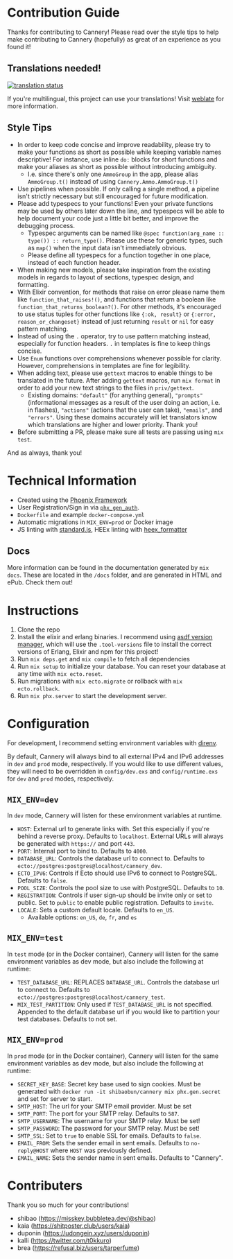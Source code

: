 # Contribution Guide

Thanks for contributing to Cannery! Please read over the style tips to help make
contributing to Cannery (hopefully) as great of an experience as you found it!

## Translations needed!

[![translation
status](https://weblate.bubbletea.dev/widgets/cannery/-/287x66-black.png)](https://weblate.bubbletea.dev/engage/cannery)

If you're multilingual, this project can use your translations! Visit
[weblate](https://weblate.bubbletea.dev/engage/cannery/) for more information.

## Style Tips

- In order to keep code concise and improve readability, please try to make your
  functions as short as possible while keeping variable names descriptive! For
  instance, use inline `do:` blocks for short functions and make your aliases as
  short as possible without introducing ambiguity.
  - I.e. since there's only one `AmmoGroup` in the app, please alias
    `AmmoGroup.t()` instead of using `Cannery.Ammo.AmmoGroup.t()`
- Use pipelines when possible. If only calling a single method, a pipeline isn't
  strictly necessary but still encouraged for future modification.
- Please add typespecs to your functions! Even your private functions may be
  used by others later down the line, and typespecs will be able to help
  document your code just a little bit better, and improve the debugging
  process.
  - Typespec arguments can be named like `@spec function(arg_name :: type()) ::
    return_type()`. Please use these for generic types, such as `map()` when the
    input data isn't immediately obvious.
  - Please define all typespecs for a function together in one place, instead of
    each function header.
- When making new models, please take inspiration from the existing models in
  regards to layout of sections, typespec design, and formatting.
- With Elixir convention, for methods that raise on error please name them like
  `function_that_raises!()`, and functions that return a boolean like
  `function_that_returns_boolean?()`. For other methods, it's encouraged to use
  status tuples for other functions like `{:ok, result}` or `{:error,
  reason_or_changeset}` instead of just returning `result` or `nil` for easy
  pattern matching.
- Instead of using the `.` operator, try to use pattern matching instead,
  especially for function headers. `.` in templates is fine to keep things
  concise.
- Use `Enum` functions over comprehensions whenever possible for clarity.
  However, comprehensions in templates are fine for legibility.
- When adding text, please use `gettext` macros to enable things to be
  translated in the future. After adding `gettext` macros, run `mix format` in
  order to add your new text strings to the files in `priv/gettext`.
  - Existing domains: `"default"` (for anything general), `"prompts"`
    (informational messages as a result of the user doing an action, i.e. in
    flashes), `"actions"` (actions that the user can take), `"emails"`, and
    `"errors"`. Using these domains accurately will let translators know which
    translations are higher and lower priority. Thank you!
- Before submitting a PR, please make sure all tests are passing using `mix
  test`.

And as always, thank you!

# Technical Information

- Created using the [Phoenix Framework](https://www.phoenixframework.org)
- User Registration/Sign in via
  [`phx_gen_auth`](https://hexdocs.pm/phx_gen_auth/).
- `Dockerfile` and example `docker-compose.yml`
- Automatic migrations in `MIX_ENV=prod` or Docker image
- JS linting with [standard.js](https://standardjs.com), HEEx linting with
  [heex_formatter](https://github.com/feliperenan/heex_formatter)

## Docs

More information can be found in the documentation generated by `mix docs`.
These are located in the `/docs` folder, and are generated in HTML and ePub.
Check them out!

# Instructions

1. Clone the repo
1. Install the elixir and erlang binaries. I recommend using [asdf version
   manager](https://asdf-vm.com/guide/getting-started.html#_1-install-dependencies),
   which will use the `.tool-versions` file to install the correct versions of
   Erlang, Elixir and npm for this project!
1. Run `mix deps.get` and `mix compile` to fetch all dependencies
1. Run `mix setup` to initialize your database. You can reset your database at
   any time with `mix ecto.reset`.
1. Run migrations with `mix ecto.migrate` or rollback with `mix ecto.rollback`.
1. Run `mix phx.server` to start the development server.

# Configuration

For development, I recommend setting environment variables with
[direnv](https://direnv.net).

By default, Cannery will always bind to all external IPv4 and IPv6 addresses in
`dev` and `prod` mode, respectively. If you would like to use different values,
they will need to be overridden in `config/dev.exs` and `config/runtime.exs` for
`dev` and `prod` modes, respectively.

## `MIX_ENV=dev`

In `dev` mode, Cannery will listen for these environment variables at runtime.

- `HOST`: External url to generate links with. Set this especially if you're
  behind a reverse proxy. Defaults to `localhost`. External URLs will always be
  generated with `https://` and port `443`.
- `PORT`: Internal port to bind to. Defaults to `4000`.
- `DATABASE_URL`: Controls the database url to connect to. Defaults to
  `ecto://postgres:postgres@localhost/cannery_dev`.
- `ECTO_IPV6`: Controls if Ecto should use IPv6 to connect to PostgreSQL.
  Defaults to `false`.
- `POOL_SIZE`: Controls the pool size to use with PostgreSQL. Defaults to `10`.
- `REGISTRATION`: Controls if user sign-up should be invite only or set to public. Set to `public` to enable public registration. Defaults to `invite`.
- `LOCALE`: Sets a custom default locale. Defaults to `en_US`.
  - Available options: `en_US`, `de`, `fr`, and `es`

## `MIX_ENV=test`

In `test` mode (or in the Docker container), Cannery will listen for the same environment variables as dev mode, but also include the following at runtime:

- `TEST_DATABASE_URL`: REPLACES `DATABASE_URL`. Controls the database url to
  connect to. Defaults to `ecto://postgres:postgres@localhost/cannery_test`.
- `MIX_TEST_PARTITION`: Only used if `TEST_DATABASE_URL` is not specified.
  Appended to the default database url if you would like to partition your test
  databases. Defaults to not set.

## `MIX_ENV=prod`

In `prod` mode (or in the Docker container), Cannery will listen for the same environment variables as dev mode, but also include the following at runtime:

- `SECRET_KEY_BASE`: Secret key base used to sign cookies. Must be generated
  with `docker run -it shibaobun/cannery mix phx.gen.secret` and set for server to start.
- `SMTP_HOST`: The url for your SMTP email provider. Must be set
- `SMTP_PORT`: The port for your SMTP relay. Defaults to `587`.
- `SMTP_USERNAME`: The username for your SMTP relay. Must be set!
- `SMTP_PASSWORD`: The password for your SMTP relay. Must be set!
- `SMTP_SSL`: Set to `true` to enable SSL for emails. Defaults to `false`.
- `EMAIL_FROM`: Sets the sender email in sent emails. Defaults to
  `no-reply@HOST` where `HOST` was previously defined.
- `EMAIL_NAME`: Sets the sender name in sent emails. Defaults to "Cannery".

# Contributers

Thank you so much for your contributions!

- shibao (https://misskey.bubbletea.dev/@shibao)
- kaia (https://shitposter.club/users/kaia)
- duponin (https://udongein.xyz/users/duponin)
- kalli (https://twitter.com/t0kkuro)
- brea (https://refusal.biz/users/tarperfume)
